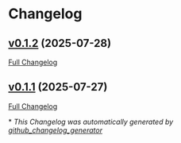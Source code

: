# Changelog

## [v0.1.2](https://github.com/isprambiente/pdnd-ruby-client/tree/v0.1.2) (2025-07-28)

[Full Changelog](https://github.com/isprambiente/pdnd-ruby-client/compare/v0.1.1...v0.1.2)

## [v0.1.1](https://github.com/isprambiente/pdnd-ruby-client/tree/v0.1.1) (2025-07-27)

[Full Changelog](https://github.com/isprambiente/pdnd-ruby-client/compare/3f6941089b70a828eb2ebeb3778be2e8f92e4325...v0.1.1)



\* *This Changelog was automatically generated by [github_changelog_generator](https://github.com/github-changelog-generator/github-changelog-generator)*
